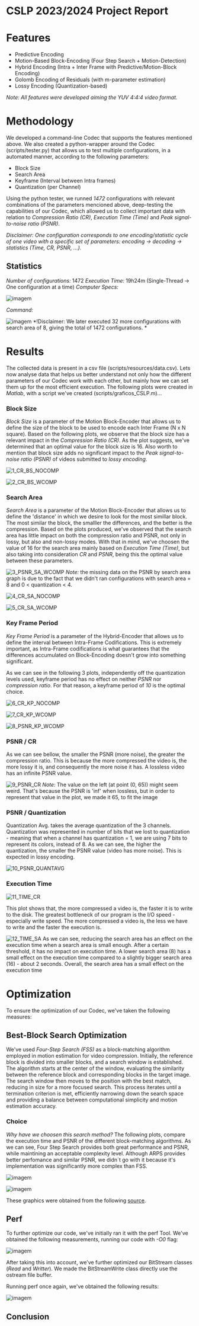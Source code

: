 # CSLP 2023/2024 Project Report

# Features 

 - Predictive Encoding
 - Motion-Based Block-Encoding (Four Step Search + Motion-Detection)
 - Hybrid Encoding (Intra + Inter Frame with Predictive/Motion-Block Encoding)
 - Golomb Encoding of Residuals (with m-parameter estimation)
 - Lossy Encoding (Quantization-based)

*Note: All features were developed aiming the YUV 4:4:4 video format.*

# Methodology

We developed a command-line Codec that supports the features mentioned above. We also created a python-wrapper around the Codec (scripts/tester.py) that allows us to test multiple configurations, in a automated manner, according to the following parameters:
  - Block Size
  - Search Area
  - Keyframe (Interval between Intra frames)
  - Quantization (per Channel)

Using the python tester, we runned *1472* configurations with relevant combinations of the parameters mencioned above, deep-testing the capabilities of our Codec, which allowed us to collect important data with relation to *Compression Ratio (CR)*, *Execution Time (Time)* and *Peak signal-to-noise ratio (PSNR)*.

*Disclaimer: One configuration corresponds to one encoding/statistic cycle of one video with a specific set of parameters: encoding -> decoding -> statistics (Time, CR, PSNR, ...).*

## Statistics

*Number of configurations:* 1472
*Execution Time:* 19h24m (Single-Thread -> One configuration at a time)
*Computer Specs:*

![imagem](https://github.com/notjoao1/GTD-VC/assets/97362005/e98d2dbe-768c-4926-8e15-ff0a0ad5ca56)

*Command:*

![imagem](https://github.com/notjoao1/GTD-VC/assets/97362005/6518d79a-fc35-408b-a09a-703f58706a7a)
*!Disclaimer: We later executed 32 more configurations with search area of 8, giving the total of 1472 configurations. *

# Results

The collected data is present in a csv file (scripts/resources/data.csv). Lets now analyse data that helps us better understand not only how the different parameters of our Codec work with each other, but mainly how we can set them up for the most efficient execution.
The following plots were created in *Matlab*, with a script we've created (scripts/graficos_CSLP.m)...

### Block Size 

*Block Size* is a parameter of the Motion Block-Encoder that allows us to define the size of the block to be used to encode each Inter Frame (N x N square).
Based on the following plots, we observe that the block size has a relevant impact in the *Compression Ratio (CR)*. 
As the plot suggests, we've determined that an optimal value for the block size is 16. Also worth to mention that block size adds no significant impact to the *Peak signal-to-noise ratio (PSNR)* of videos submitted to *lossy encoding*. 

![1_CR_BS_NOCOMP](https://github.com/notjoao1/GTD-VC/assets/97046574/56025313-64de-449b-8b4b-2e7b0934586e)

![2_CR_BS_WCOMP](https://github.com/notjoao1/GTD-VC/assets/97046574/dd06a990-6876-40c6-ad41-ba2825994af2)


### Search Area 

*Search Area* is a parameter of the Motion Block-Encoder that allows us to define the 'distance' in which we desire to look for the most simillar block. The most similar the block, the smalller the differences, and the better is the compression.
Based on the plots produced, we've observed that the search area has little impact on both the compression ratio and PSNR, not only in lossy, but also and non-lossy modes. With that in mind, we've choosen the value of 16 for the search area mainly based on *Execution Time (Time)*, but also taking into consideration *CR* and *PSNR*, being this the optimal value between these parameters.

![3_PSNR_SA_WCOMP](https://github.com/notjoao1/GTD-VC/assets/97046574/5ef9b1a7-4f22-4882-a6de-69c9560ecc90)
*Note:* the missing data on the PSNR by search area graph is due to the fact that we didn't ran configurations with search area = 8 and 0 < quantization < 4.

![4_CR_SA_NOCOMP](https://github.com/notjoao1/GTD-VC/assets/97046574/c8931bb7-0240-40eb-a35f-a8620193daac)

![5_CR_SA_WCOMP](https://github.com/notjoao1/GTD-VC/assets/97046574/561851ed-28f3-49f0-bcf4-ae178520e128)



### Key Frame Period

*Key Frame Period* is a parameter of the Hybrid-Encoder that allows us to define the interval between Intra-Frame Codifications. This is extremely important, as Intra-Frame codifications is what guarantees that the differences accumulated on Block-Encoding doesn't grow into something significant.

As we can see in the following 3 plots, independently off the quantization levels used, keyframe period has no effect on neither *PSNR* nor *compression ratio*. For that reason, a keyframe period of *10* is the optimal choice. 


![6_CR_KP_NOCOMP](https://github.com/notjoao1/GTD-VC/assets/97046574/c4c0ba99-95b0-4544-9576-df8c6066839e)

![7_CR_KP_WCOMP](https://github.com/notjoao1/GTD-VC/assets/97046574/2906b40d-9195-4998-b3bc-5faf1cf2f436)

![8_PSNR_KP_WCOMP](https://github.com/notjoao1/GTD-VC/assets/97046574/beb11414-d046-42c1-a1c8-9f0a935638f6)


### PSNR / CR

As we can see bellow, the smaller the PSNR (more noise), the greater the compression ratio. This is because the more compressed the video is, the more lossy it is, and consequently the more noise it has.
A lossless video has an infinite PSNR value.

![9_PSNR_CR](https://github.com/notjoao1/GTD-VC/assets/97046574/8d28f5fa-f9ec-4d88-927e-8947c6532d3a)
*Note:* The value on the left (at point (0, 65)) might seem weird. That's because the PSNR is 'inf' when lossless, but in order to represent that value in the plot, we made it 65, to fit the image

### PSNR / Quantization

Quantization Avg. takes the average quantization of the 3 channels. Quantization was represented in number of bits that we lost to quantization - meaning that when a channel has quantization = 1, we are using 7 bits to represent its colors, instead of 8.
As we can see, the higher the quantization, the smaller the PSNR value (video has more noise). This is expected in lossy encoding.

![10_PSNR_QUANTAVG](https://github.com/notjoao1/GTD-VC/assets/97046574/d2b821d7-4e29-458a-9946-dfe0a7c4e1f3)



### Execution Time

![11_TIME_CR](https://github.com/notjoao1/GTD-VC/assets/97046574/ee5e66d6-2c50-40ea-8e02-0682288dabc6)

This plot shows that, the more compressed a video is, the faster it is to write to the disk. The greatest bottleneck of our program is the I/O speed - especially write speed. The more compressed a video is, the less we have to write and the faster the execution is.


![12_TIME_SA](https://github.com/notjoao1/GTD-VC/assets/97046574/5d0ab05a-cf5d-4d18-81d8-c7dc9575f5c6)
As we can see, reducing the search area has an effect on the execution time when a search area is small enough. After a certain threshold, it has no impact on execution time. A lower search area (8) has a small effect on the execution time compared to a slightly bigger search area (16) - about 2 seconds.
Overall, the search area has a small effect on the execution time


# Optimization


To ensure the optimization of our Codec, we've taken the following measures:

## Best-Block Search Optimization

We've used *Four-Step Search (FSS)* as a block-matching algorithm employed in motion estimation for video compression. Initially, the reference block is divided into smaller blocks, and a search window is established. The algorithm starts at the center of the window, evaluating the similarity between the reference block and corresponding blocks in the target image. The search window then moves to the position with the best match, reducing in size for a more focused search. This process iterates until a termination criterion is met, efficiently narrowing down the search space and providing a balance between computational simplicity and motion estimation accuracy.

### Choice

*Why have we choosen this search method?*
The following plots, compare the execution time and PSNR of the different block-matching algorithms. As we can see, Four Step Search provides both great performance and PSNR, while maintining an acceptable complexity level. Although ARPS provides better perfomance and similar PSNR, we didn´t go with it because it's implementation was significantly more complex than FSS.

![imagem](https://github.com/notjoao1/GTD-VC/assets/97362005/ee20d2d8-6fe1-4c94-8313-7edec1dbf855)

![imagem](https://github.com/notjoao1/GTD-VC/assets/97362005/766f3d25-efa3-4c66-a053-24b1055b266d)

These graphics were obtained from the following [source](https://www.mathworks.com/matlabcentral/fileexchange/8761-block-matching-algorithms-for-motion-estimation).


## Perf 

To further optimize our code, we've initially ran it with the perf Tool.
We've obtained the following measurements, running our code with *-O0* flag:

![imagem](https://github.com/notjoao1/GTD-VC/assets/97362005/2bf56384-26d9-42f6-b606-414cc6125d2d)

After taking this into account, we've further optimized our BitStream classes (*Read* and *Writter*).
We made the BitStreamWrite class directly use the ostream file buffer.

Running perf once again, we've obtained the following results:

![imagem](https://github.com/notjoao1/GTD-VC/assets/97362005/fe7965c2-4601-491a-b728-02fe3fb1412f)



## Conclusion
